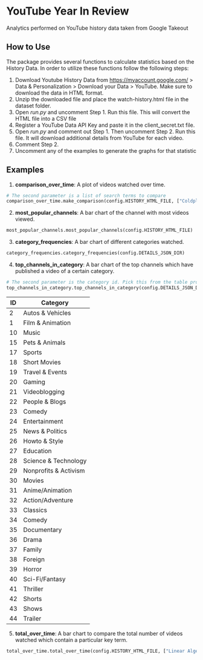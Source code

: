 # YouTube Year In Review
Analytics performed on YouTube history data taken from Google Takeout

## How to Use
The package provides several functions to calculate statistics based on the History Data.
In order to utilize these functions follow the following steps:
1. Download Youtube History Data from https://myaccount.google.com/ > Data & Personalization > Download your Data > YouTube. Make sure to download the data in HTML format.
2. Unzip the downloaded file and place the watch-history.html file in the dataset folder.
3. Open *run.py* and uncomment Step 1. Run this file. This will convert the HTML file into a CSV file
4. Register a YouTube Data API Key and paste it in the client_secret.txt file.
5. Open *run.py* and comment out Step 1. Then uncomment Step 2. Run this file. It will download additional details from YouTube for each video.
6. Comment Step 2.
7. Uncomment any of the examples to generate the graphs for that statistic

## Examples
1. __comparison_over_time__: A plot of videos watched over time.
```python	
# The second parameter is a list of search terms to compare
comparison_over_time.make_comparison(config.HISTORY_HTML_FILE, ["Coldplay", "Imagine Dragons"])
```

2. __most_popular_channels__: A bar chart of the channel with most videos viewed.
```python	
most_popular_channels.most_popular_channels(config.HISTORY_HTML_FILE)
```

3. __category_frequencies__: A bar chart of different categories watched.
```python
category_frequencies.category_frequencies(config.DETAILS_JSON_DIR)
```

4. __top_channels_in_category__: A bar chart of the top channels which have published a video of a certain category.
```python
# The second parameter is the category id. Pick this from the table provided below.
top_channels_in_category.top_channels_in_category(config.DETAILS_JSON_DIR, 24)
```
| ID | Category             |
|----|----------------------|
| 2  | Autos & Vehicles 	|
| 1  | Film & Animation 	|
| 10 | Music 				|
| 15 | Pets & Animals 		|
| 17 | Sports 				|
| 18 | Short Movies 		|
| 19 | Travel & Events 		|
| 20 | Gaming 				|
| 21 | Videoblogging 		|
| 22 | People & Blogs 		|
| 23 | Comedy 				|
| 24 | Entertainment 		|
| 25 | News & Politics 		|
| 26 | Howto & Style 		|
| 27 | Education 			|
| 28 | Science & Technology |
| 29 | Nonprofits & Activism|
| 30 | Movies 				|
| 31 | Anime/Animation 		|
| 32 | Action/Adventure 	|
| 33 | Classics 			|
| 34 | Comedy 				|
| 35 | Documentary 			|
| 36 | Drama 				|
| 37 | Family 				|
| 38 | Foreign 				|
| 39 | Horror 				|
| 40 | Sci-Fi/Fantasy 		|
| 41 | Thriller 			|
| 42 | Shorts 				|
| 43 | Shows 				|
| 44 | Trailer 				|

5. __total_over_time__: A bar chart to compare the total number of videos watched which contain a particular key term.
```python
total_over_time.total_over_time(config.HISTORY_HTML_FILE, ["Linear Algebra", "Calculus"])
```